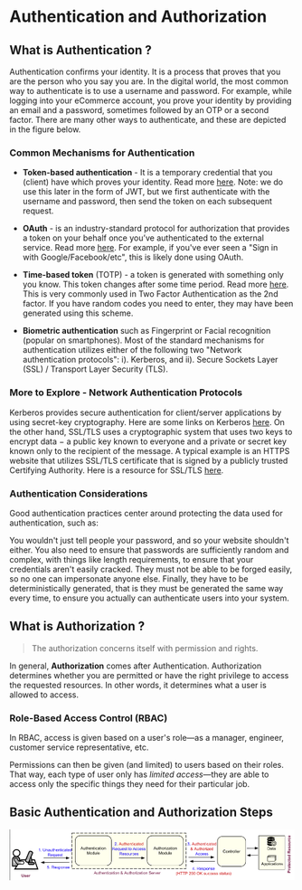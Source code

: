# Authentication and Authorization

## What is Authentication ?
Authentication confirms your identity. It is a process that proves that you are the person who you say you are. In the digital world, the most common way to authenticate is to use a username and password. For example, while logging into your eCommerce account, you prove your identity by providing an email and a password, sometimes followed by an OTP or a second factor. There are many other ways to authenticate, and these are depicted in the figure below.

### Common Mechanisms for Authentication
-   **Token-based authentication**  - It is a temporary credential that you (client) have which proves your identity. Read more  [here](https://scotch.io/tutorials/the-ins-and-outs-of-token-based-authentication). Note: we do use this later in the form of JWT, but we first authenticate with the username and password, then send the token on each subsequent request.

-   **OAuth**  - is an industry-standard protocol for authorization that provides a token on your behalf once you’ve authenticated to the external service. Read more  [here](https://auth0.com/docs/protocols/oauth2). For example, if you've ever seen a "Sign in with Google/Facebook/etc", this is likely done using OAuth.

-   **Time-based token**  (TOTP) - a token is generated with something only you know. This token changes after some time period. Read more  [here](https://www.freecodecamp.org/news/how-time-based-one-time-passwords-work-and-why-you-should-use-them-in-your-app-fdd2b9ed43c3/). This is very commonly used in Two Factor Authentication as the 2nd factor. If you have random codes you need to enter, they may have been generated using this scheme.

-   **Biometric authentication**  such as Fingerprint or Facial recognition (popular on smartphones). Most of the standard mechanisms for authentication utilizes either of the following two "Network authentication protocols": i). Kerberos, and ii). Secure Sockets Layer (SSL) / Transport Layer Security (TLS).

### More to Explore - Network Authentication Protocols
Kerberos provides secure authentication for client/server applications by using secret-key cryptography. Here are some links on Kerberos  [here](https://www.kerberos.org/docs/index.html). On the other hand, SSL/TLS uses a cryptographic system that uses two keys to encrypt data − a public key known to everyone and a private or secret key known only to the recipient of the message. A typical example is an HTTPS website that utilizes SSL/TLS certificate that is signed by a publicly trusted Certifying Authority. Here is a resource for SSL/TLS  [here](https://en.wikipedia.org/wiki/Transport_Layer_Security).

### Authentication Considerations
Good authentication practices center around protecting the data used for authentication, such as:

You wouldn't just tell people your password, and so your website shouldn't either.
You also need to ensure that passwords are sufficiently random and complex, with things like length requirements, to ensure that your credentials aren't easily cracked.
They must not be able to be forged easily, so no one can impersonate anyone else. Finally, they have to be deterministically generated, that is they must be generated the same way every time, to ensure you actually can authenticate users into your system.

## What is Authorization ?
> The authorization concerns itself with permission and rights.

In general,  **Authorization**  comes after Authentication. Authorization determines whether you are permitted or have the right privilege to access the requested resources. In other words, it determines what a user is allowed to access.

### Role-Based Access Control (RBAC)
In RBAC, access is given based on a user's role—as a manager, engineer, customer service representative, etc.

Permissions can then be given (and limited) to users based on their roles. That way, each type of user only has  _limited access_—they are able to access only the specific things they need for their particular job.

## Basic Authentication and Authorization Steps
![](resources/basic-authentication-authorization-flow-mvc-achitecture.png)